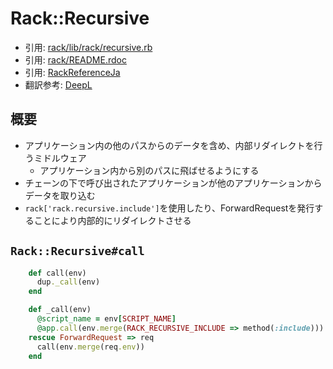 # Rack::Recursive
- 引用: [rack/lib/rack/recursive.rb](https://github.com/rack/rack/blob/master/lib/rack/recursive.rb)
- 引用: [rack/README.rdoc](https://github.com/rack/rack/blob/master/README.rdoc)
- 引用: [RackReferenceJa](https://route477.net/w/RackReferenceJa.html)
- 翻訳参考: [DeepL](https://www.deepl.com/translator)

## 概要
- アプリケーション内の他のパスからのデータを含め、内部リダイレクトを行うミドルウェア
  - アプリケーション内から別のパスに飛ばせるようにする
- チェーンの下で呼び出されたアプリケーションが他のアプリケーションからデータを取り込む
- `rack['rack.recursive.include']`を使用したり、ForwardRequestを発行することにより内部的にリダイレクトさせる

## `Rack::Recursive#call`
```ruby
    def call(env)
      dup._call(env)
    end

    def _call(env)
      @script_name = env[SCRIPT_NAME]
      @app.call(env.merge(RACK_RECURSIVE_INCLUDE => method(:include)))
    rescue ForwardRequest => req
      call(env.merge(req.env))
    end
```
